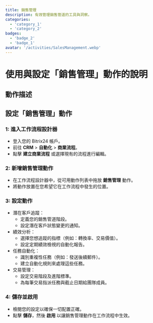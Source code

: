 ```yaml
---
title: 銷售管理
description: 有效管理銷售管道的工具與洞察。
categories: 
  - 'category_1'
  - 'category_2'
badges: 
  - 'badge_2'
  - 'badge_1'
avatar: '/activities/SalesManagement.webp'
---
```


# 使用與設定「銷售管理」動作的說明

## 動作描述

## **設定「銷售管理」動作**

### 1: 進入工作流程設計器
- 登入您的 Bitrix24 帳戶。
- 前往 **CRM** > **自動化** > **商業流程**。
- 點擊 **建立商業流程** 或選擇現有的流程進行編輯。

### 2: 新增銷售管理動作
- 在工作流程設計器中，從可用動作列表中拖放 **銷售管理** 動作。
- 將動作放置在您希望它在工作流程中發生的位置。

### 3: 設定動作
- 潛在客戶追蹤：
  - 定義您的銷售管道階段。
  - 設定潛在客戶狀態變更的通知。
- 績效分析：
  - 選擇您想追蹤的指標（例如：轉換率、交易價值）。
  - 設定定期績效檢視的自動化報告。
- 任務自動化：
  - 識別重複性任務（例如：發送後續郵件）。
  - 建立自動化規則來處理這些任務。
- 交易管理：
  - 設定交易階段及進階標準。
  - 為每筆交易指派任務與截止日期給團隊成員。

### 4: 儲存並啟用
- 檢閱您的設定以確保一切配置正確。
- 點擊 **儲存**，然後 **啟用** 以讓銷售管理動作在工作流程中生效。
